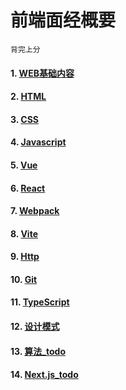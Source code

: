 # 前端面经概要
    背完上分
#### 1. [WEB基础内容](main/web.md)
#### 2. [HTML](main/html.md)
#### 3. [CSS](main/css.md)
#### 4. [Javascript](main/javascript.md)
#### 5. [Vue](main/vue.md)
#### 6. [React](main/react.md)
#### 7. [Webpack](main/webpack.md)
#### 8. [Vite](main/vite.md)
#### 9. [Http](main/http.md)
#### 10. [Git](main/git.md)
#### 11. [TypeScript](main/typeScript.md)
#### 12. [设计模式](main/design.md)
#### 13. [算法_todo](main/algorithm.md)
#### 14. [Next.js_todo](main/nextjs.md)
